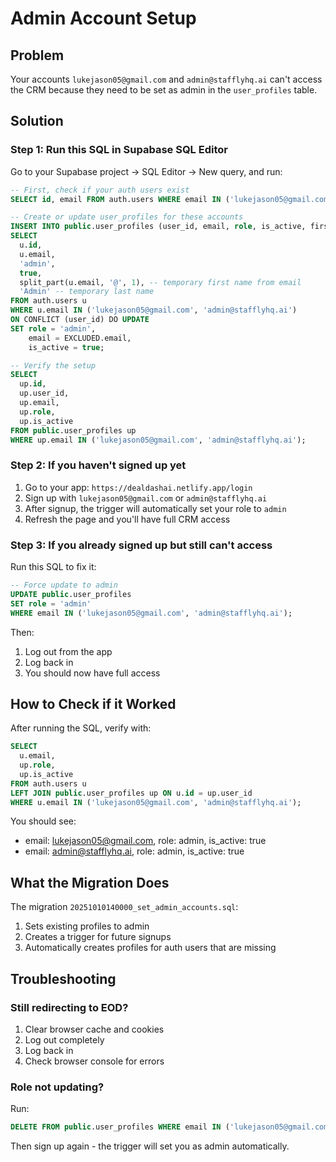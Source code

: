 # Admin Account Setup

## Problem
Your accounts `lukejason05@gmail.com` and `admin@stafflyhq.ai` can't access the CRM because they need to be set as admin in the `user_profiles` table.

## Solution

### Step 1: Run this SQL in Supabase SQL Editor

Go to your Supabase project → SQL Editor → New query, and run:

```sql
-- First, check if your auth users exist
SELECT id, email FROM auth.users WHERE email IN ('lukejason05@gmail.com', 'admin@stafflyhq.ai');

-- Create or update user_profiles for these accounts
INSERT INTO public.user_profiles (user_id, email, role, is_active, first_name, last_name)
SELECT 
  u.id, 
  u.email, 
  'admin', 
  true,
  split_part(u.email, '@', 1), -- temporary first name from email
  'Admin' -- temporary last name
FROM auth.users u
WHERE u.email IN ('lukejason05@gmail.com', 'admin@stafflyhq.ai')
ON CONFLICT (user_id) DO UPDATE
SET role = 'admin', 
    email = EXCLUDED.email,
    is_active = true;

-- Verify the setup
SELECT 
  up.id,
  up.user_id,
  up.email,
  up.role,
  up.is_active
FROM public.user_profiles up
WHERE up.email IN ('lukejason05@gmail.com', 'admin@stafflyhq.ai');
```

### Step 2: If you haven't signed up yet

1. Go to your app: `https://dealdashai.netlify.app/login`
2. Sign up with `lukejason05@gmail.com` or `admin@stafflyhq.ai`
3. After signup, the trigger will automatically set your role to `admin`
4. Refresh the page and you'll have full CRM access

### Step 3: If you already signed up but still can't access

Run this SQL to fix it:

```sql
-- Force update to admin
UPDATE public.user_profiles 
SET role = 'admin' 
WHERE email IN ('lukejason05@gmail.com', 'admin@stafflyhq.ai');
```

Then:
1. Log out from the app
2. Log back in
3. You should now have full access

## How to Check if it Worked

After running the SQL, verify with:

```sql
SELECT 
  u.email,
  up.role,
  up.is_active
FROM auth.users u
LEFT JOIN public.user_profiles up ON u.id = up.user_id
WHERE u.email IN ('lukejason05@gmail.com', 'admin@stafflyhq.ai');
```

You should see:
- email: lukejason05@gmail.com, role: admin, is_active: true
- email: admin@stafflyhq.ai, role: admin, is_active: true

## What the Migration Does

The migration `20251010140000_set_admin_accounts.sql`:
1. Sets existing profiles to admin
2. Creates a trigger for future signups
3. Automatically creates profiles for auth users that are missing

## Troubleshooting

### Still redirecting to EOD?
1. Clear browser cache and cookies
2. Log out completely
3. Log back in
4. Check browser console for errors

### Role not updating?
Run:
```sql
DELETE FROM public.user_profiles WHERE email IN ('lukejason05@gmail.com', 'admin@stafflyhq.ai');
```
Then sign up again - the trigger will set you as admin automatically.

